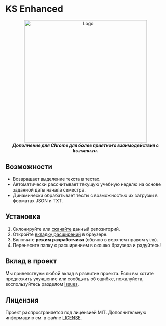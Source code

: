 # KS Enhanced
 

<p align="center">
    <img src="images/icon1024.png" width=384 alt="Logo">
    <br>
    <b><i>Дополнение для Chrome для более приятного взаимодействия с ks.rsmu.ru.</i></b>
</p>

## Возможности

- Возвращает выделение текста в тестах.
- Автоматически рассчитывает текущую учебную неделю на основе заданной даты начала семестра.
- Динамически обрабатывает тесты с возможностью их загрузки в форматах JSON и TXT.

## Установка

1. Склонируйте или [скачайте](https://github.com/f-normies/KS-Enhanced/archive/refs/heads/main.zip) данный репозиторий.
2. Откройте [вкладку расширений](chrome://extensions/) в браузере.
3. Включите **режим разработчика** (обычно в верхнем правом углу).
4. Перенесите папку с расширением в окошко браузера и радуйтесь!

## Вклад в проект

Мы приветствуем любой вклад в развитие проекта. Если вы хотите предложить улучшение или сообщить об ошибке, пожалуйста, воспользуйтесь разделом [Issues](https://github.com/f-normies/KS-Enhanced/issues).

## Лицензия

Проект распространяется под лицензией MIT. Дополнительную информацию см. в файле [LICENSE](LICENSE).
